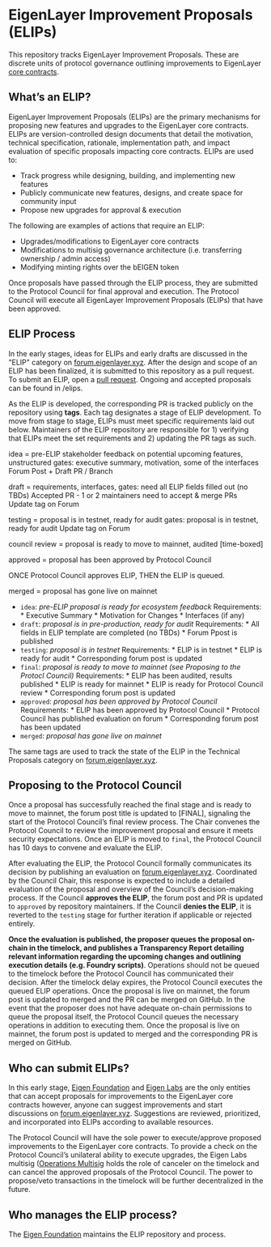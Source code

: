 # EigenLayer Improvement Proposals (ELIPs)

This repository tracks EigenLayer Improvement Proposals. These are discrete units of protocol governance outlining improvements to EigenLayer [core contracts](https://github.com/Layr-Labs/eigenlayer-contracts?tab=readme-ov-file#deployments).

## What’s an ELIP?
EigenLayer Improvement Proposals (ELIPs) are the primary mechanisms for proposing new features and upgrades to the EigenLayer core contracts. ELIPs are version-controlled design documents that detail the motivation, technical specification, rationale, implementation path, and impact evaluation of specific proposals impacting core contracts. ELIPs are used to:

* Track progress while designing, building, and implementing new features
* Publicly communicate new features, designs, and create space for community input
* Propose new upgrades for approval & execution

The following are examples of actions that require an ELIP:

* Upgrades/modifications to EigenLayer core contracts
* Modifications to multisig governance architecture (i.e. transferring ownership / admin access)
* Modifying minting rights over the bEIGEN token

Once proposals have passed through the ELIP process, they are submitted to the Protocol Council for final approval and execution. The Protocol Council will execute all EigenLayer Improvement Proposals (ELIPs) that have been approved.

## ELIP Process

In the early stages, ideas for ELIPs and early drafts are discussed in the "ELIP" category on [forum.eigenlayer.xyz](https://forum.eigenlayer.xyz/). After the design and scope of an ELIP has been finalized, it is submitted to this repository as a pull request. To submit an ELIP, open a [pull request](https://github.com/eigenfoundation/ELIPs/pulls). Ongoing and accepted proposals can be found in /elips. 

As the ELIP is developed, the corresponding PR is tracked publicly on the repository using **tags**. Each tag designates a stage of ELIP development. To move from stage to stage, ELIPs must meet specific requirements laid out below. Maintainers of the ELIP repository are responsible for 1) verifying that ELIPs meet the set requirements and 2) updating the PR tags as such. 

idea = pre-ELIP stakeholder feedback on potential upcoming features, unstructured 
gates: executive summary, motivation, some of the interfaces
Forum Post + Draft PR / Branch

draft = requirements, interfaces, 
gates: need all ELIP fields filled out (no TBDs)
Accepted PR - 1 or 2 maintainers need to accept & merge PRs
Update tag on Forum

testing = proposal is in testnet, ready for audit
gates: proposal is in testnet, ready for audit
	Update tag on Forum

council review = proposal is ready to move to mainnet, audited [time-boxed]

approved = proposal has been approved by Protocol Council 

ONCE Protocol Council approves ELIP, THEN the ELIP is queued.

merged = proposal has gone live on mainnet

* `idea`: *pre-ELIP proposal is ready for ecosystem feedback*
    Requirements: 
        * Executive Summary
        * Motivation for Changes
        * Interfaces (if any)
* `draft`: *proposal is in pre-production, ready for audit*
    Requirements:
        * All fields in ELIP template are completed (no TBDs)
        * Forum Ppost is published
* `testing`: *proposal is in testnet*
    Requirements:
        * ELIP is in testnet
        * ELIP is ready for audit
        * Corresponding forum post is updated
* `final`: *proposal is ready to move to mainnet (see Proposing to the Protocl Council)*
    Requirements:
        * ELIP has been audited, results published
        * ELIP is ready for mainnet
        * ELIP is ready for Protocol Council review
        * Corresponding forum post is updated
* `approved`: *proposal has been approved by Protocol Council*
    Requirements:
        * ELIP has been approved by Protocol Council
        * Protocol Council has published evaluation on forum
        * Corresponding forum post has been updated
* `merged`: *proposal has gone live on mainnet*

The same tags are used to track the state of the ELIP in the Technical Proposals category on [forum.eigenlayer.xyz](https://forum.eigenlayer.xyz/).

## Proposing to the Protocol Council

Once a proposal has successfully reached the final stage and is ready to move to mainnet, the forum post title is updated to [FINAL], signaling the start of the Protocol Council’s final review process. The Chair convenes the Protocol Council to review the improvement proposal and ensure it meets security expectations. Once an ELIP is moved to `final`, the Protocol Council has 10 days to convene and evaluate the ELIP. 

After evaluating the ELIP, the Protocol Council formally communicates its decision by publishing an evaluation on [forum.eigenlayer.xyz](https://forum.eigenlayer.xyz/). Coordinated by the Council Chair, this response is expected to include a detailed evaluation of the proposal and overview of the Council’s decision-making process. If the Council **approves the ELIP**, the forum post and PR is updated to `approved` by repository maintainers. If the Council **denies the ELIP**, it is reverted to the `testing` stage for further iteration if applicable or rejected entirely.

**Once the evaluation is published, the proposer queues the proposal on-chain in the timelock, and publishes a Transparency Report detailing relevant information regarding the upcoming changes and outlining execution details (e.g. Foundry scripts)**. Operations should not be queued to the timelock before the Protocol Council has communicated their decision. After the timelock delay expires, the Protocol Council executes the queued ELIP operations. Once the proposal is live on mainnet, the forum post is updated to merged and the PR can be merged on GitHub. In the event that the proposer does not have adequate on-chain permissions to queue the proposal itself, the Protocol Council queues the necessary operations in addition to executing them. Once the proposal is live on mainnet, the forum post is updated to merged and the corresponding PR is merged on GitHub.

## Who can submit ELIPs?
In this early stage, [Eigen Foundation](https://eigenfoundation.org/) and [Eigen Labs](https://www.eigenlabs.org/) are the only entities that can accept proposals for improvements to the EigenLayer core contracts however, anyone can suggest improvements and start discussions on [forum.eigenlayer.xyz](https://forum.eigenlayer.xyz/). Suggestions are reviewed, prioritized, and incorporated into ELIPs according to available resources.

The Protocol Council will have the sole power to execute/approve proposed improvements to the EigenLayer core contracts. To provide a check on the Protocol Council’s unilateral ability to execute upgrades, the Eigen Labs multisig ([Operations Multisig](https://docs.eigenfoundation.org/protocol-governance/technical-architecture) holds the role of canceler on the timelock and can cancel the approved proposals of the Protocol Council. The power to propose/veto transactions in the timelock will be further decentralized in the future. 

## Who manages the ELIP process?
The [Eigen Foundation](https://eigenfoundation.org/) maintains the ELIP repository and process. 
